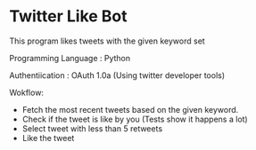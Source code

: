 # Twitter Like Bot

This program likes tweets with the given keyword set

Programming Language : Python 

Authentiication : OAuth 1.0a (Using twitter developer tools)

Wokflow:

- Fetch the most recent tweets based on the given keyword.
- Check if the tweet is like by you (Tests show it happens a lot)
- Select tweet with less than 5 retweets 
- Like the tweet
